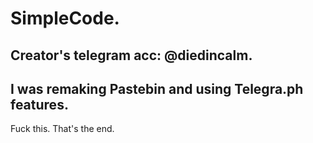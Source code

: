 # SimpleCode.
## Creator's telegram acc: @diedincalm.
## I was remaking Pastebin and using Telegra.ph features.

Fuck this. That's the end.
